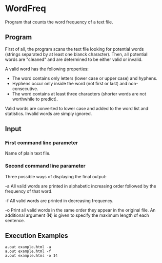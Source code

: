 # WordFreq
Program that counts the word frequency of a text file.

## Program
First of all, the program scans the text file looking for potential words (strings separated by at least one blanck character). Then, all potential words are "cleaned" and are determined to be either valid or invalid.

A valid word has the following properties:

- The word contains only letters (lower case or upper case) and hyphens.
- Hyphens occur only inside the word (not first or last) and non-consecutive.
- The word contains at least three characters (shorter words are not worthwhile to predict).

Valid words are converted to lower case and added to the word list and statistics.
Invalid words are simply ignored.

## Input
### First command line parameter
Name of plain text file.
### Second command line parameter
Three possible ways of displaying the final output:

-a All valid words are printed in alphabetic increasing order followed by the frequency of that word.

-f All valid words are printed in decreasing frequency.

-o Print all valid words in the same order they appear in the original file.
An additional argument (N) is given to specify the maximum length of each sentence.

## Execution Examples
```
a.out example.html -a
a.out example.html -f
a.out example.html -o 14
```
